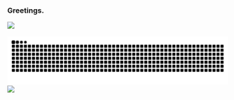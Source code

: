 ### Greetings. 

<!--
**Sephley/Sephley** is a ✨ _special_ ✨ repository because its `README.md` (this file) appears on your GitHub profile.

Here are some ideas to get you started:

- 🔭 I’m currently working on ...
- 🌱 I’m currently learning ...
- 👯 I’m looking to collaborate on ...
- 🤔 I’m looking for help with ...
- 💬 Ask me about ...
- 📫 How to reach me: ...
- 😄 Pronouns: ...
- ⚡ Fun fact: ...
-->

![](https://komarev.com/ghpvc/?username=Sephley&color=green&style=for-the-badge)

<picture>
  <source media="(prefers-color-scheme: dark)" srcset="https://raw.githubusercontent.com/sephley/sephley/output/github-contribution-grid-snake-dark.svg">
  <source media="(prefers-color-scheme: light)" srcset="https://raw.githubusercontent.com/sephley/sephley/output/github-contribution-grid-snake.svg">
  <img alt="github contribution grid snake animation" src="https://raw.githubusercontent.com/sephley/sephley/output/github-contribution-grid-snake.svg">
</picture>

<div id="header" align="left">
  <img src="https://media.tenor.com/rxTWJK4rpOUAAAAC/greetings-greeting.gif" width="300"/>
</div>
